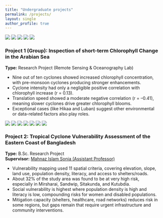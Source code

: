 ```yaml
---
title: "Undergraduate projects"
permalink: /projects/
layout: single
author_profile: true
---
```


<link rel="stylesheet" href="{{ '/assets/css/projects.css' | relative_url }}">

<div class="project-wrap">

  <!-- Project 1 -->
  <div class="project">
    <!-- IMAGES LEFT -->
    <div class="project-images report-images">
      <img src="{{ '/images/project1.jpeg' | relative_url }}">
      <img src="{{ '/images/project2.jpeg' | relative_url }}">
      <img src="{{ '/images/project3.png'  | relative_url }}">
      <img src="{{ '/images/project4.png'  | relative_url }}">
      <img src="{{ '/images/project5.png'  | relative_url }}">
    </div>
    <div class="project-text report-body">
      <h3>Project 1 (Group): Inspection of short-term Chlorophyll Change in the Arabian Sea</h3>
      <p><strong>Type:</strong> Research Project (Remote Sensing & Oceanography Lab)</p>
      <ul>
        <li>Nine out of ten cyclones showed increased chlorophyll concentration, with pre-monsoon cyclones producing stronger enhancements.</li>
        <li>Cyclone intensity had only a negligible positive correlation with chlorophyll increase (r = 0.13).</li>
        <li>Translation speed showed a moderate negative correlation (r = –0.41), meaning slower cyclones drive greater chlorophyll blooms.</li>
        <li>Exceptional cases (like Hikaa and Luban) suggest other environmental or data-related factors also play roles.</li>
      </ul>
    </div>
  </div>

  <!-- Project 2 -->
  <div class="project">
    <!-- IMAGES LEFT -->
    <div class="project-images report-images">
      <img src="{{ '/images/p1.png'  | relative_url }}">
      <img src="{{ '/images/p2.png'  | relative_url }}">
      <img src="{{ '/images/p3.png'  | relative_url }}">
      <img src="{{ '/images/p4.png'  | relative_url }}">
      <img src="{{ '/images/p5.png'  | relative_url }}">
      <img src="{{ '/images/p6.PNG'  | relative_url }}">
      <img src="{{ '/images/p7.PNG'  | relative_url }}">
    </div>
    <div class="project-text report-body">
      <h3>Project 2: Tropical Cyclone Vulnerability Assessment of the Eastern Coast of Bangladesh</h3>
      <p>
        <strong>Type:</strong> B.Sc. Research Project<br>
        <strong>Supervisor:</strong>
        <a href="https://www.sust.edu/departments/ocg/faculty/mahnaz3454-ocg@sust.edu" target="_blank">Mahnaz Islam Sonia (Assistant Professor)</a>
      </p>
      <ul>
        <li>Vulnerability mapping used 11 spatial criteria, covering elevation, slope, land use, population density, literacy, and access to shelters/roads.</li>
        <li>About 32% of the study area was found to be at very high risk, especially in Mirsharai, Sandwip, Sitakunda, and Kutubdia.</li>
        <li>Social vulnerability is highest where population density is high and literacy is low, compounding risks for women and disabled populations.</li>
        <li>Mitigation capacity (shelters, healthcare, road networks) reduces risk in some regions, but gaps remain that require urgent infrastructure and community interventions.</li>
      </ul>
    </div>
  </div>

</div>


